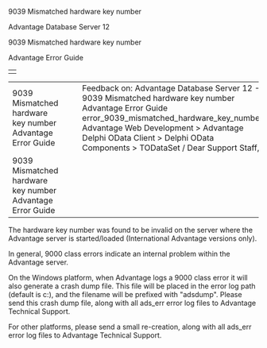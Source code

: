 9039 Mismatched hardware key number




Advantage Database Server 12  

9039 Mismatched hardware key number

Advantage Error Guide

|  |
| --- |
|  |

|  |  |  |  |  |
| --- | --- | --- | --- | --- |
| 9039 Mismatched hardware key number  Advantage Error Guide |  |  | Feedback on: Advantage Database Server 12 - 9039 Mismatched hardware key number Advantage Error Guide error\_9039\_mismatched\_hardware\_key\_number Advantage Web Development > Advantage Delphi OData Client > Delphi OData Components > TODataSet / Dear Support Staff, |  |
| 9039 Mismatched hardware key number  Advantage Error Guide |  |  |  |  |

The hardware key number was found to be invalid on the server where the Advantage server is started/loaded (International Advantage versions only).

In general, 9000 class errors indicate an internal problem within the Advantage server.

On the Windows platform, when Advantage logs a 9000 class error it will also generate a crash dump file. This file will be placed in the error log path (default is c:\), and the filename will be prefixed with "adsdump". Please send this crash dump file, along with all ads\_err error log files to Advantage Technical Support.

For other platforms, please send a small re-creation, along with all ads\_err error log files to Advantage Technical Support.